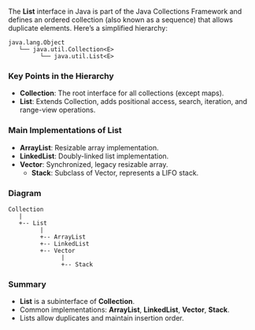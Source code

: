 The **List** interface in Java is part of the Java Collections Framework and defines an ordered collection (also known as a sequence) that allows duplicate elements. Here’s a simplified hierarchy:

```
java.lang.Object
   └── java.util.Collection<E>
         └── java.util.List<E>
```

### Key Points in the Hierarchy

- **Collection**: The root interface for all collections (except maps).
- **List**: Extends Collection, adds positional access, search, iteration, and range-view operations.

### Main Implementations of List

- **ArrayList**: Resizable array implementation.
- **LinkedList**: Doubly-linked list implementation.
- **Vector**: Synchronized, legacy resizable array.
  - **Stack**: Subclass of Vector, represents a LIFO stack.

### Diagram

```
Collection
   |
   +-- List
         |
         +-- ArrayList
         +-- LinkedList
         +-- Vector
               |
               +-- Stack
```

### Summary

- **List** is a subinterface of **Collection**.
- Common implementations: **ArrayList**, **LinkedList**, **Vector**, **Stack**.
- Lists allow duplicates and maintain insertion order.